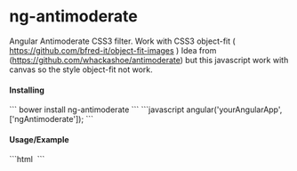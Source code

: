 ng-antimoderate
=================

Angular Antimoderate CSS3 filter. Work with CSS3 object-fit ( https://github.com/bfred-it/object-fit-images )
Idea from (https://github.com/whackashoe/antimoderate) but this javascript work with canvas so the style object-fit not work.


<h4>Installing</h4>
```
bower install ng-antimoderate
```
```javascript
angular('yourAngularApp',['ngAntimoderate']);
```

<h4>Usage/Example</h4>
```html
<img data-ng-src="http://placehold.it/4096x4096" 
     data-ng-antimoderate="http://placehold.it/128x128" 
     data-load-src="http://placehold.it/32x32"
     data-err-src="http://placehold.it/64x64"
     data-load-delay="300"
     data-filter="blur(3px)" 
     data-transition="filter 300ms" 
     data-loaded-class="loaded" 
     data-loading-class="loading"
     data-on-success=""
     data-on-error="" >
```
